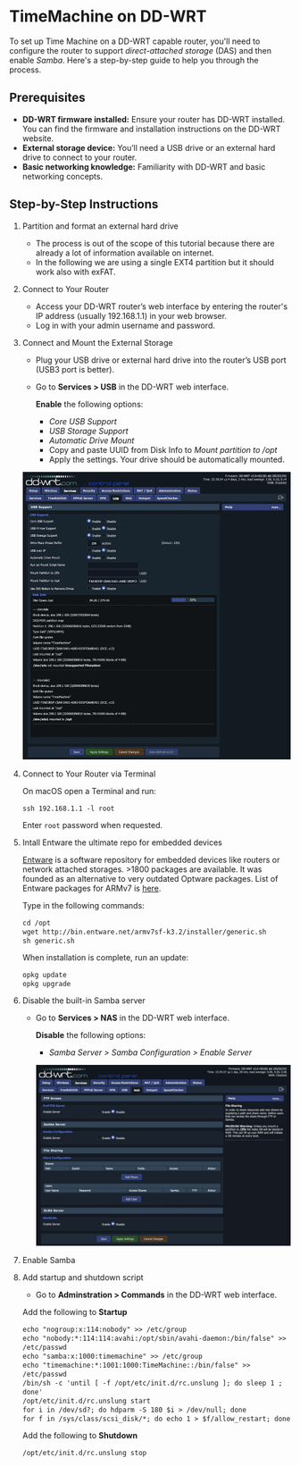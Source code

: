 # TimeMachine on DD-WRT

To set up Time Machine on a DD-WRT capable router, you'll need to configure the router to support *direct-attached storage* (DAS) and then enable *Samba*. Here's a step-by-step guide to help you through the process.

## Prerequisites

- **DD-WRT firmware installed:** Ensure your router has DD-WRT installed. You can find the firmware and installation instructions on the DD-WRT website.
- **External storage device:** You’ll need a USB drive or an external hard drive to connect to your router.
- **Basic networking knowledge:** Familiarity with DD-WRT and basic networking concepts.

## Step-by-Step Instructions

1. Partition and format an external hard drive
    - The process is out of the scope of this tutorial because there are already a lot of information available on internet.
    - In the following we are using a single EXT4 partition but it should work also with exFAT.
      
3. Connect to Your Router
    - Access your DD-WRT router’s web interface by entering the router's IP address (usually 192.168.1.1) in your web browser.
    - Log in with your admin username and password.

4. Connect and Mount the External Storage

    - Plug your USB drive or external hard drive into the router’s USB port (USB3 port is better).
    - Go to **Services > USB** in the DD-WRT web interface.
      
      **Enable** the following options:
        - *Core USB Support*
        - *USB Storage Support*
        - *Automatic Drive Mount*
        - Copy and paste UUID from Disk Info to *Mount partition to /opt*
        - Apply the settings. Your drive should be automatically mounted.
     
    ![USB](images/Services-USB.jpg)

3. Connect to Your Router via Terminal

   On macOS open a Terminal and run:
   ```
   ssh 192.168.1.1 -l root
   ```
    Enter `root` password when requested.
   
5. Intall Entware the ultimate repo for embedded devices
   
   [Entware](https://entware.net) is a software repository for embedded devices like routers or network attached storages. >1800 packages are available. It was founded as an alternative to very outdated Optware packages.
   List of Entware packages for ARMv7 is [here](http://bin.entware.net/armv7sf-k3.2/Packages.html).

   Type in the following commands:
   ```
   cd /opt
   wget http://bin.entware.net/armv7sf-k3.2/installer/generic.sh
   sh generic.sh
   ```
   When installation is complete, run an update:
   ```
   opkg update
   opkg upgrade
   ```
6. Disable the built-in Samba server
   - Go to **Services > NAS** in the DD-WRT web interface.

     **Disable** the following options:
        - *Samba Server > Samba Configuration > Enable Server*
          
        ![Samba](images/Services-NAS.jpg)
   
8. Enable Samba 


10. Add startup and shutdown script

    - Go to **Adminstration > Commands** in the DD-WRT web interface.

    Add the following to **Startup**
    ```
    echo "nogroup:x:114:nobody" >> /etc/group
    echo "nobody:*:114:114:avahi:/opt/sbin/avahi-daemon:/bin/false" >> /etc/passwd
    echo "samba:x:1000:timemachine" >> /etc/group
    echo "timemachine:*:1001:1000:TimeMachine::/bin/false" >> /etc/passwd
    /bin/sh -c 'until [ -f /opt/etc/init.d/rc.unslung ]; do sleep 1 ; done'
    /opt/etc/init.d/rc.unslung start
    for i in /dev/sd?; do hdparm -S 180 $i > /dev/null; done
    for f in /sys/class/scsi_disk/*; do echo 1 > $f/allow_restart; done
    ```

    Add  the following to **Shutdown**
    ```
    /opt/etc/init.d/rc.unslung stop
    ```
